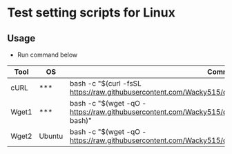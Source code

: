 # Test setting scripts for Linux

## Usage

- Run command below

|Tool|OS|Command|
|---|---|---|
|cURL|***|bash -c "$(curl -fsSL https://raw.githubusercontent.com/Wacky515/dotfiles/master/etc/test/linux/make_dotfiles.sh)" | tee ~/make_dotfiles.log
|Wget1|***|bash -c "$(wget -qO - https://raw.githubusercontent.com/Wacky515/dotfiles/master/etc/test/linux/make_dotfiles.sh &#124; bash)" | tee ~/make_dotfiles.log
|Wget2|Ubuntu|bash -c "$(wget -qO - https://raw.githubusercontent.com/Wacky515/dotfiles/master/etc/test/linux/make_dotfiles.sh)" | tee ~/make_dotfiles.log
